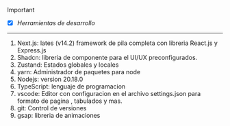 > [!IMPORTANT]
> * [x] *Herramientas de desarrollo*
----------------------------------

1. Next.js: lates (v14.2) framework de pila completa con libreria React.js y Express.js
2. Shadcn: libreria de componente para el UI/UX preconfigurados.
3. Zustand: Estados globales y locales
4. yarn: Administrador de paquetes para node
5. Nodejs: version 20.18.0
6. TypeScript: lenguaje de programacion 
7. vscode: Editor con configuracion en el archivo settings.json para formato de pagina , tabulados y mas.
8. git: Control de versiones
9. gsap: libreria de animaciones
